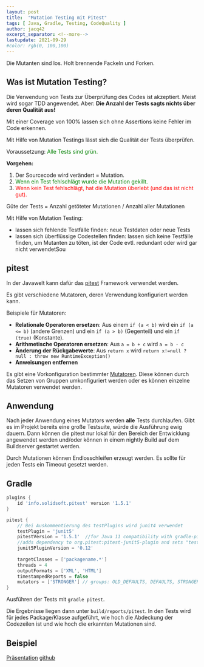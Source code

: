 ```yaml
---
layout: post
title:  "Mutation Testing mit Pitest"
tags: [ Java, Gradle, Testing, CodeQuality ]
author: jacq42
excerpt_separator: <!--more-->
lastupdate: 2021-09-29
#color: rgb(0, 100,100)
---
```


Die Mutanten sind los. Holt brennende Fackeln und Forken.

<!--more-->

## Was ist Mutation Testing?

Die Verwendung von Tests zur Überprüfung des Codes ist akzeptiert. Meist wird sogar TDD angewendet.
Aber: **Die Anzahl der Tests sagts nichts über deren Qualität aus!**

Mit einer Coverage von 100% lassen sich ohne Assertions keine Fehler im Code erkennen.

Mit Hilfe von Mutation Testings lässt sich die Qualität der Tests überprüfen. 

Voraussetzung: <span style="color:green">Alle Tests sind grün.</span>

**Vorgehen:**
1. Der Sourcecode wird verändert = Mutation.
2. <span style="color:green">Wenn ein Test fehlschlägt wurde die Mutation gekillt.</span>
3. <span style="color:red">Wenn kein Test fehlschlägt, hat die Mutation überlebt (und das ist nicht gut).</span>

Güte der Tests = Anzahl getöteter Mutationen / Anzahl aller Mutationen

Mit Hilfe von Mutation Testing:
* lassen sich fehlende Testfälle finden: neue Testdaten oder neue Tests
* lassen sich überflüssige Codestellen finden: lassen sich keine Testfälle finden, um Mutanten zu töten, ist der Code evtl. redundant oder wird gar nicht verwendetSou

## pitest

In der Javawelt kann dafür das [pitest](https://pitest.org/) Framework verwendet werden. 

Es gibt verschiedene Mutatoren, deren Verwendung konfiguriert werden kann. 

Beispiele für Mutatoren:
* **Relationale Operatoren ersetzen**: Aus einem `if (a < b)` wird ein `if (a <= b)` (andere Grenzen) und ein `if (a > b)` (Gegenteil) und ein `if (true)` (Konstante).
* **Arithmetische Operatoren ersetzen**: Aus `a = b + c` wird `a = b - c`
* **Änderung der Rückgabewerte**: Aus `return x` wird `return x!=null ? null : throw new RuntimeException()`
* **Anweisungen entfernen**

Es gibt eine Vorkonfiguration bestimmter [Mutatoren](https://pitest.org/quickstart/mutators/). Diese können durch das Setzen von Gruppen umkonfiguriert werden oder es können einzelne Mutatoren verwendet werden. 

## Anwendung

Nach jeder Anwendung eines Mutators werden **alle** Tests durchlaufen. Gibt es im Projekt bereits eine große Testsuite, würde die Ausführung ewig dauern. Dann können die pitest nur lokal für den Bereich der Entwicklung angewendet werden und/oder können in einem nightly Build auf dem Buildserver gestartet werden.

Durch Mutationen können Endlosschleifen erzeugt werden. Es sollte für jeden Tests ein Timeout gesetzt werden.

## Gradle

```groovy
plugins {
	id 'info.solidsoft.pitest' version '1.5.1'
}

pitest {
    // Bei Auskommentierung des testPlugins wird junit4 verwendet
    testPlugin = 'junit5'
	pitestVersion = '1.5.1'  //for Java 11 compatibility with gradle-pitest-plugin 1.3.0
	//adds dependency to org.pitest:pitest-junit5-plugin and sets "testPlugin" to "junit5"
    junit5PluginVersion = '0.12'
    
    targetClasses = ['packagename.*']
    threads = 4
    outputFormats = ['XML', 'HTML']
    timestampedReports = false
    mutators = ['STRONGER']	// groups: OLD_DEFAULTS, DEFAULTS, STRONGER, ALL
}
``` 
Ausführen der Tests mit `gradle pitest`.

Die Ergebnisse liegen dann unter `build/reports/pitest`. In den Tests wird für jedes Package/Klasse aufgeführt, wie hoch die Abdeckung der Codezeilen ist und wie hoch die erkannten Mutationen sind.

## Beispiel

[Präsentation](/assets/data/pitest.odp)
[github](https://github.com/jacq42/pitest-example)